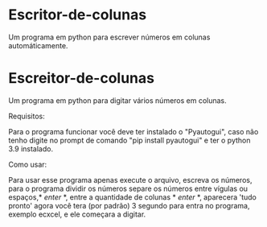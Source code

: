 # Escritor-de-colunas
Um programa em python para escrever números em colunas automáticamente.

# Escreitor-de-colunas
Um programa em python para digitar vários números em colunas.

Requisitos:

Para o programa funcionar você deve ter instalado o "Pyautogui", caso não tenho digite no prompt de comando "pip install pyautogui" e ter o python 3.9 instalado. 

Como usar:

Para usar esse programa apenas execute o arquivo, escreva os números, para o programa dividir os números separe os números entre vígulas ou espaços,* *enter* *, entre a quantidade de colunas * *enter* *, aparecera 'tudo pronto' agora você tera (por padrão) 3 segundo para entra no programa, exemplo ecxcel, e ele começara a digitar.
